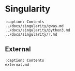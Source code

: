 # Singularity
```{toctree}
:caption: Contents
../docs/singularity/gwas.md
../docs/singularity/python3.md
../docs/singularity/r.md
```
## External
```{toctree}
:caption: Contents
external.md
```
